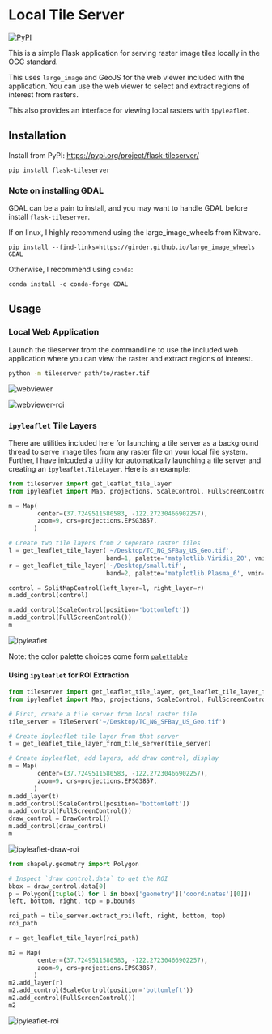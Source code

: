# Local Tile Server

[![PyPI](https://img.shields.io/pypi/v/flask-tileserver.svg?logo=python&logoColor=white)](https://pypi.org/project/flask-tileserver/)

This is a simple Flask application for serving raster image tiles locally in the OGC standard.

This uses `large_image` and GeoJS for the web viewer included with the application. You can use the web viewer to select and extract regions of interest from rasters.

This also provides an interface for viewing local rasters with `ipyleaflet`.

## Installation

Install from PyPI: https://pypi.org/project/flask-tileserver/

```
pip install flask-tileserver
```

### Note on installing GDAL

GDAL can be a pain to install, and you may want to handle GDAL before install `flask-tileserver`.


If on linux, I highly recommend using the large_image_wheels from Kitware.

```
pip install --find-links=https://girder.github.io/large_image_wheels GDAL
```

Otherwise, I recommend using `conda`:

```
conda install -c conda-forge GDAL
```

## Usage

### Local Web Application

Launch the tileserver from the commandline to use the included web application where you can view the raster and extract regions of interest.

```bash
python -m tileserver path/to/raster.tif
```

![webviewer](https://raw.githubusercontent.com/banesullivan/flask-tileserver/main/imgs/webviewer.gif)

![webviewer-roi](https://raw.githubusercontent.com/banesullivan/flask-tileserver/main/imgs/webviewer-roi.gif)

### `ipyleaflet` Tile Layers

There are utilities included here for launching a tile server as a background thread to serve image tiles from any raster file on your
local file system. Further, I have inlcuded a utility for
automatically launching a tile server and creating an
`ipyleaflet.TileLayer`. Here is an example:

```py
from tileserver import get_leaflet_tile_layer
from ipyleaflet import Map, projections, ScaleControl, FullScreenControl, SplitMapControl

m = Map(
        center=(37.7249511580583, -122.27230466902257),
        zoom=9, crs=projections.EPSG3857,
       )

# Create two tile layers from 2 seperate raster files
l = get_leaflet_tile_layer('~/Desktop/TC_NG_SFBay_US_Geo.tif',
                           band=1, palette='matplotlib.Viridis_20', vmin=50, vmax=200)
r = get_leaflet_tile_layer('~/Desktop/small.tif',
                           band=2, palette='matplotlib.Plasma_6', vmin=0, vmax=150)

control = SplitMapControl(left_layer=l, right_layer=r)
m.add_control(control)

m.add_control(ScaleControl(position='bottomleft'))
m.add_control(FullScreenControl())
m
```

![ipyleaflet](https://raw.githubusercontent.com/banesullivan/flask-tileserver/main/imgs/ipyleaflet.gif)


Note: the color palette choices come form [`palettable`](https://jiffyclub.github.io/palettable/)


#### Using `ipyleaflet` for ROI Extraction


```py
from tileserver import get_leaflet_tile_layer, get_leaflet_tile_layer_from_tile_server, TileServer
from ipyleaflet import Map, projections, ScaleControl, FullScreenControl, DrawControl

# First, create a tile server from local raster file
tile_server = TileServer('~/Desktop/TC_NG_SFBay_US_Geo.tif')

# Create ipyleaflet tile layer from that server
t = get_leaflet_tile_layer_from_tile_server(tile_server)

# Create ipyleaflet, add layers, add draw control, display
m = Map(
        center=(37.7249511580583, -122.27230466902257),
        zoom=9, crs=projections.EPSG3857,
       )
m.add_layer(t)
m.add_control(ScaleControl(position='bottomleft'))
m.add_control(FullScreenControl())
draw_control = DrawControl()
m.add_control(draw_control)
m
```

![ipyleaflet-draw-roi](https://raw.githubusercontent.com/banesullivan/flask-tileserver/main/imgs/ipyleaflet-draw-roi.png)



```py
from shapely.geometry import Polygon

# Inspect `draw_control.data` to get the ROI
bbox = draw_control.data[0]
p = Polygon([tuple(l) for l in bbox['geometry']['coordinates'][0]])
left, bottom, right, top = p.bounds

roi_path = tile_server.extract_roi(left, right, bottom, top)
roi_path
```

```py
r = get_leaflet_tile_layer(roi_path)

m2 = Map(
        center=(37.7249511580583, -122.27230466902257),
        zoom=9, crs=projections.EPSG3857,
       )
m2.add_layer(r)
m2.add_control(ScaleControl(position='bottomleft'))
m2.add_control(FullScreenControl())
m2
```

![ipyleaflet-roi](https://raw.githubusercontent.com/banesullivan/flask-tileserver/main/imgs/ipyleaflet-roi.png)
